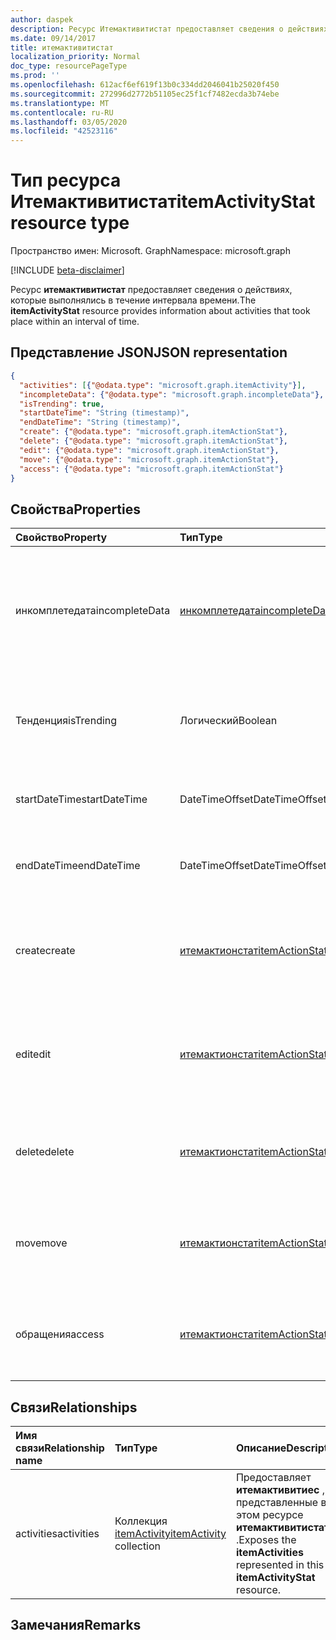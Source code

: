 ```yaml
---
author: daspek
description: Ресурс Итемактивитистат предоставляет сведения о действиях, которые выполнялись в течение интервала времени.
ms.date: 09/14/2017
title: итемактивитистат
localization_priority: Normal
doc_type: resourcePageType
ms.prod: ''
ms.openlocfilehash: 612acf6ef619f13b0c334dd2046041b25020f450
ms.sourcegitcommit: 272996d2772b51105ec25f1cf7482ecda3b74ebe
ms.translationtype: MT
ms.contentlocale: ru-RU
ms.lasthandoff: 03/05/2020
ms.locfileid: "42523116"
---
```

# <a name="itemactivitystat-resource-type"></a><span data-ttu-id="1f47a-103">Тип ресурса Итемактивитистат</span><span class="sxs-lookup"><span data-stu-id="1f47a-103">itemActivityStat resource type</span></span>

<span data-ttu-id="1f47a-104">Пространство имен: Microsoft. Graph</span><span class="sxs-lookup"><span data-stu-id="1f47a-104">Namespace: microsoft.graph</span></span>

[!INCLUDE [beta-disclaimer](../../includes/beta-disclaimer.md)]

<span data-ttu-id="1f47a-105">Ресурс **итемактивитистат** предоставляет сведения о действиях, которые выполнялись в течение интервала времени.</span><span class="sxs-lookup"><span data-stu-id="1f47a-105">The **itemActivityStat** resource provides information about activities that took place within an interval of time.</span></span>

## <a name="json-representation"></a><span data-ttu-id="1f47a-106">Представление JSON</span><span class="sxs-lookup"><span data-stu-id="1f47a-106">JSON representation</span></span>

<!-- {
  "blockType": "resource",
  "optionalProperties": [ ],
  "baseType": "microsoft.graph.entity",
  "@type": "microsoft.graph.itemActivityStat",
}-->

```json
{
  "activities": [{"@odata.type": "microsoft.graph.itemActivity"}],
  "incompleteData": {"@odata.type": "microsoft.graph.incompleteData"},
  "isTrending": true,
  "startDateTime": "String (timestamp)",
  "endDateTime": "String (timestamp)",
  "create": {"@odata.type": "microsoft.graph.itemActionStat"},
  "delete": {"@odata.type": "microsoft.graph.itemActionStat"},
  "edit": {"@odata.type": "microsoft.graph.itemActionStat"},
  "move": {"@odata.type": "microsoft.graph.itemActionStat"},
  "access": {"@odata.type": "microsoft.graph.itemActionStat"}
}
```

## <a name="properties"></a><span data-ttu-id="1f47a-107">Свойства</span><span class="sxs-lookup"><span data-stu-id="1f47a-107">Properties</span></span>

| <span data-ttu-id="1f47a-108">Свойство</span><span class="sxs-lookup"><span data-stu-id="1f47a-108">Property</span></span>         | <span data-ttu-id="1f47a-109">Тип</span><span class="sxs-lookup"><span data-stu-id="1f47a-109">Type</span></span>                    | <span data-ttu-id="1f47a-110">Описание</span><span class="sxs-lookup"><span data-stu-id="1f47a-110">Description</span></span>
|:-----------------|:------------------------|:----------------------------------------
| <span data-ttu-id="1f47a-111">инкомплетедата</span><span class="sxs-lookup"><span data-stu-id="1f47a-111">incompleteData</span></span>   | <span data-ttu-id="1f47a-112">[инкомплетедата][]</span><span class="sxs-lookup"><span data-stu-id="1f47a-112">[incompleteData][]</span></span>      | <span data-ttu-id="1f47a-113">Указывает, что статистика в этом интервале основана на неполных данных.</span><span class="sxs-lookup"><span data-stu-id="1f47a-113">Indicates that the statistics in this interval are based on incomplete data.</span></span> <span data-ttu-id="1f47a-114">Только для чтения.</span><span class="sxs-lookup"><span data-stu-id="1f47a-114">Read-only.</span></span>
| <span data-ttu-id="1f47a-115">Тенденция</span><span class="sxs-lookup"><span data-stu-id="1f47a-115">isTrending</span></span>       | <span data-ttu-id="1f47a-116">Логический</span><span class="sxs-lookup"><span data-stu-id="1f47a-116">Boolean</span></span>                 | <span data-ttu-id="1f47a-117">Указывает, является ли элемент "тенденция".</span><span class="sxs-lookup"><span data-stu-id="1f47a-117">Indicates whether the item is "trending."</span></span> <span data-ttu-id="1f47a-118">Только для чтения.</span><span class="sxs-lookup"><span data-stu-id="1f47a-118">Read-only.</span></span>
| <span data-ttu-id="1f47a-119">startDateTime</span><span class="sxs-lookup"><span data-stu-id="1f47a-119">startDateTime</span></span>    | <span data-ttu-id="1f47a-120">DateTimeOffset</span><span class="sxs-lookup"><span data-stu-id="1f47a-120">DateTimeOffset</span></span>          | <span data-ttu-id="1f47a-121">Время начала интервала.</span><span class="sxs-lookup"><span data-stu-id="1f47a-121">When the interval starts.</span></span> <span data-ttu-id="1f47a-122">Только для чтения.</span><span class="sxs-lookup"><span data-stu-id="1f47a-122">Read-only.</span></span>
| <span data-ttu-id="1f47a-123">endDateTime</span><span class="sxs-lookup"><span data-stu-id="1f47a-123">endDateTime</span></span>      | <span data-ttu-id="1f47a-124">DateTimeOffset</span><span class="sxs-lookup"><span data-stu-id="1f47a-124">DateTimeOffset</span></span>          | <span data-ttu-id="1f47a-125">По окончании интервала.</span><span class="sxs-lookup"><span data-stu-id="1f47a-125">When the interval ends.</span></span> <span data-ttu-id="1f47a-126">Только для чтения.</span><span class="sxs-lookup"><span data-stu-id="1f47a-126">Read-only.</span></span>
| <span data-ttu-id="1f47a-127">create</span><span class="sxs-lookup"><span data-stu-id="1f47a-127">create</span></span>           | <span data-ttu-id="1f47a-128">[итемактионстат][]</span><span class="sxs-lookup"><span data-stu-id="1f47a-128">[itemActionStat][]</span></span>      | <span data-ttu-id="1f47a-129">Статистика по действиям по **созданию** в этом интервале.</span><span class="sxs-lookup"><span data-stu-id="1f47a-129">Statistics about the **create** actions in this interval.</span></span> <span data-ttu-id="1f47a-130">Только для чтения.</span><span class="sxs-lookup"><span data-stu-id="1f47a-130">Read-only.</span></span>
| <span data-ttu-id="1f47a-131">edit</span><span class="sxs-lookup"><span data-stu-id="1f47a-131">edit</span></span>             | <span data-ttu-id="1f47a-132">[итемактионстат][]</span><span class="sxs-lookup"><span data-stu-id="1f47a-132">[itemActionStat][]</span></span>      | <span data-ttu-id="1f47a-133">Статистика действий **редактирования** в этом интервале.</span><span class="sxs-lookup"><span data-stu-id="1f47a-133">Statistics about the **edit** actions in this interval.</span></span> <span data-ttu-id="1f47a-134">Только для чтения.</span><span class="sxs-lookup"><span data-stu-id="1f47a-134">Read-only.</span></span>
| <span data-ttu-id="1f47a-135">delete</span><span class="sxs-lookup"><span data-stu-id="1f47a-135">delete</span></span>           | <span data-ttu-id="1f47a-136">[итемактионстат][]</span><span class="sxs-lookup"><span data-stu-id="1f47a-136">[itemActionStat][]</span></span>      | <span data-ttu-id="1f47a-137">Статистика действий **удаления** в этом интервале.</span><span class="sxs-lookup"><span data-stu-id="1f47a-137">Statistics about the **delete** actions in this interval.</span></span> <span data-ttu-id="1f47a-138">Только для чтения.</span><span class="sxs-lookup"><span data-stu-id="1f47a-138">Read-only.</span></span>
| <span data-ttu-id="1f47a-139">move</span><span class="sxs-lookup"><span data-stu-id="1f47a-139">move</span></span>             | <span data-ttu-id="1f47a-140">[итемактионстат][]</span><span class="sxs-lookup"><span data-stu-id="1f47a-140">[itemActionStat][]</span></span>      | <span data-ttu-id="1f47a-141">Статистика действий **перемещения** в этом интервале.</span><span class="sxs-lookup"><span data-stu-id="1f47a-141">Statistics about the **move** actions in this interval.</span></span> <span data-ttu-id="1f47a-142">Только для чтения.</span><span class="sxs-lookup"><span data-stu-id="1f47a-142">Read-only.</span></span>
| <span data-ttu-id="1f47a-143">обращения</span><span class="sxs-lookup"><span data-stu-id="1f47a-143">access</span></span>           | <span data-ttu-id="1f47a-144">[итемактионстат][]</span><span class="sxs-lookup"><span data-stu-id="1f47a-144">[itemActionStat][]</span></span>      | <span data-ttu-id="1f47a-145">Статистика действий **доступа** в этом интервале.</span><span class="sxs-lookup"><span data-stu-id="1f47a-145">Statistics about the **access** actions in this interval.</span></span> <span data-ttu-id="1f47a-146">Только для чтения.</span><span class="sxs-lookup"><span data-stu-id="1f47a-146">Read-only.</span></span>

[итемактионстат]: itemactionstat.md
[itemActionStat]: itemactionstat.md
[инкомплетедата]: incompletedata.md
[incompleteData]: incompletedata.md

## <a name="relationships"></a><span data-ttu-id="1f47a-149">Связи</span><span class="sxs-lookup"><span data-stu-id="1f47a-149">Relationships</span></span>

| <span data-ttu-id="1f47a-150">Имя связи</span><span class="sxs-lookup"><span data-stu-id="1f47a-150">Relationship name</span></span> | <span data-ttu-id="1f47a-151">Тип</span><span class="sxs-lookup"><span data-stu-id="1f47a-151">Type</span></span>                        | <span data-ttu-id="1f47a-152">Описание</span><span class="sxs-lookup"><span data-stu-id="1f47a-152">Description</span></span>
|:------------------|:----------------------------|:---------------------------
| <span data-ttu-id="1f47a-153">activities</span><span class="sxs-lookup"><span data-stu-id="1f47a-153">activities</span></span>        | <span data-ttu-id="1f47a-154">Коллекция [itemActivity][]</span><span class="sxs-lookup"><span data-stu-id="1f47a-154">[itemActivity][] collection</span></span> | <span data-ttu-id="1f47a-155">Предоставляет **итемактивитиес** , представленные в этом ресурсе **итемактивитистат** .</span><span class="sxs-lookup"><span data-stu-id="1f47a-155">Exposes the **itemActivities** represented in this **itemActivityStat** resource.</span></span>

[itemActivity]: itemactivity.md

## <a name="remarks"></a><span data-ttu-id="1f47a-157">Замечания</span><span class="sxs-lookup"><span data-stu-id="1f47a-157">Remarks</span></span>

<!--
{
  "type": "#page.annotation",
  "description": "The ItemActivityStat object provides information about activities that took place on an item.",
  "keywords": "activities,activity,action,analytics",
  "section": "documentation",
  "tocPath": "Resources/ItemActivityStat",
  "suppressions": []
}
-->
